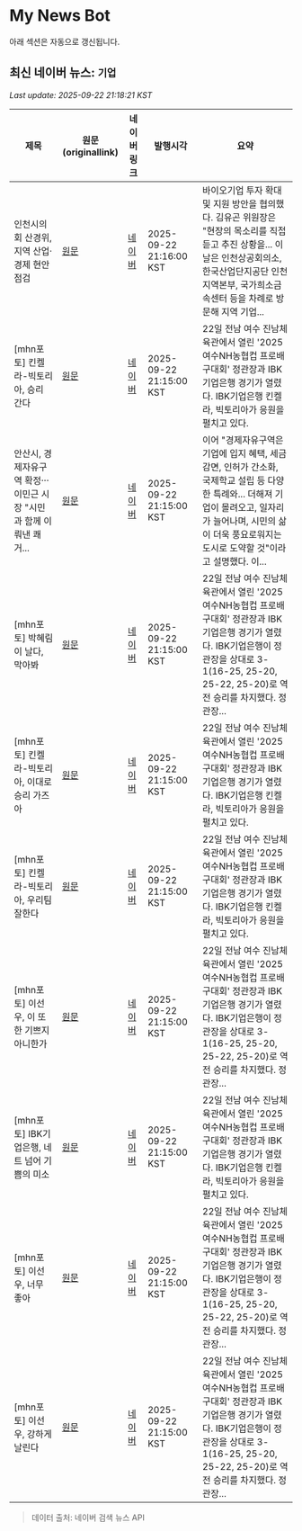# My News Bot

아래 섹션은 자동으로 갱신됩니다.

<!-- NEWS:START -->
## 최신 네이버 뉴스: `기업`
_Last update: 2025-09-22 21:18:21 KST_

| 제목 | 원문(originallink) | 네이버 링크 | 발행시각 | 요약 |
|---|---|---|---|---|
| 인천시의회 산경위, 지역 산업·경제 현안 점검 | [원문](https://www.kmaeil.com/news/articleView.html?idxno=610647) | [네이버](https://www.kmaeil.com/news/articleView.html?idxno=610647) | 2025-09-22 21:16:00 KST | 바이오기업 투자 확대 및 지원 방안을 협의했다. 김유곤 위원장은 "현장의 목소리를 직접 듣고 추진 상황을... 이날은 인천상공회의소, 한국산업단지공단 인천지역본부, 국가희소금속센터 등을 차례로 방문해 지역 기업... |
| [mhn포토] 킨켈라-빅토리아, 승리 간다 | [원문](https://www.mhnse.com/news/articleView.html?idxno=462897) | [네이버](https://m.sports.naver.com/volleyball/article/445/0000345838) | 2025-09-22 21:15:00 KST | 22일 전남 여수 진남체육관에서 열린 '2025 여수NH농협컵 프로배구대회' 정관장과 IBK기업은행 경기가 열렸다. IBK기업은행 킨켈라, 빅토리아가 응원을 펼치고 있다. |
| 안산시, 경제자유구역 확정···이민근 시장 "시민과 함께 이뤄낸 쾌거... | [원문](http://www.enewstoday.co.kr/news/articleView.html?idxno=2332623) | [네이버](http://www.enewstoday.co.kr/news/articleView.html?idxno=2332623) | 2025-09-22 21:15:00 KST | 이어 "경제자유구역은 기업에 입지 혜택, 세금 감면, 인허가 간소화, 국제학교 설립 등 다양한 특례와... 더해져 기업이 몰려오고, 일자리가 늘어나며, 시민의 삶이 더욱 풍요로워지는 도시로 도약할 것"이라고 설명했다. 이... |
| [mhn포토] 박혜림이 날다, 막아봐 | [원문](https://www.mhnse.com/news/articleView.html?idxno=462905) | [네이버](https://m.sports.naver.com/volleyball/article/445/0000345831) | 2025-09-22 21:15:00 KST | 22일 전남 여수 진남체육관에서 열린 '2025 여수NH농협컵 프로배구대회' 정관장과 IBK기업은행 경기가 열렸다. IBK기업은행이 정관장을 상대로 3-1(16-25, 25-20, 25-22, 25-20)로 역전 승리를 차지했다. 정관장... |
| [mhn포토] 킨켈라-빅토리아, 이대로 승리 가즈아 | [원문](https://www.mhnse.com/news/articleView.html?idxno=462900) | [네이버](https://m.sports.naver.com/volleyball/article/445/0000345836) | 2025-09-22 21:15:00 KST | 22일 전남 여수 진남체육관에서 열린 '2025 여수NH농협컵 프로배구대회' 정관장과 IBK기업은행 경기가 열렸다. IBK기업은행 킨켈라, 빅토리아가 응원을 펼치고 있다. |
| [mhn포토] 킨켈라-빅토리아, 우리팀 잘한다 | [원문](https://www.mhnse.com/news/articleView.html?idxno=462899) | [네이버](https://m.sports.naver.com/volleyball/article/445/0000345837) | 2025-09-22 21:15:00 KST | 22일 전남 여수 진남체육관에서 열린 '2025 여수NH농협컵 프로배구대회' 정관장과 IBK기업은행 경기가 열렸다. IBK기업은행 킨켈라, 빅토리아가 응원을 펼치고 있다. |
| [mhn포토] 이선우, 이 또한 기쁘지 아니한가 | [원문](https://www.mhnse.com/news/articleView.html?idxno=462903) | [네이버](https://m.sports.naver.com/volleyball/article/445/0000345833) | 2025-09-22 21:15:00 KST | 22일 전남 여수 진남체육관에서 열린 '2025 여수NH농협컵 프로배구대회' 정관장과 IBK기업은행 경기가 열렸다. IBK기업은행이 정관장을 상대로 3-1(16-25, 25-20, 25-22, 25-20)로 역전 승리를 차지했다. 정관장... |
| [mhn포토] IBK기업은행, 네트 넘어 기쁨의 미소 | [원문](https://www.mhnse.com/news/articleView.html?idxno=462901) | [네이버](https://m.sports.naver.com/volleyball/article/445/0000345835) | 2025-09-22 21:15:00 KST | 22일 전남 여수 진남체육관에서 열린 '2025 여수NH농협컵 프로배구대회' 정관장과 IBK기업은행 경기가 열렸다. IBK기업은행 킨켈라, 빅토리아가 응원을 펼치고 있다. |
| [mhn포토] 이선우, 너무 좋아 | [원문](https://www.mhnse.com/news/articleView.html?idxno=462904) | [네이버](https://m.sports.naver.com/volleyball/article/445/0000345832) | 2025-09-22 21:15:00 KST | 22일 전남 여수 진남체육관에서 열린 '2025 여수NH농협컵 프로배구대회' 정관장과 IBK기업은행 경기가 열렸다. IBK기업은행이 정관장을 상대로 3-1(16-25, 25-20, 25-22, 25-20)로 역전 승리를 차지했다. 정관장... |
| [mhn포토] 이선우, 강하게 날린다 | [원문](https://www.mhnse.com/news/articleView.html?idxno=462902) | [네이버](https://m.sports.naver.com/volleyball/article/445/0000345834) | 2025-09-22 21:15:00 KST | 22일 전남 여수 진남체육관에서 열린 '2025 여수NH농협컵 프로배구대회' 정관장과 IBK기업은행 경기가 열렸다. IBK기업은행이 정관장을 상대로 3-1(16-25, 25-20, 25-22, 25-20)로 역전 승리를 차지했다. 정관장... |

> 데이터 출처: 네이버 검색 뉴스 API
<!-- NEWS:END -->
